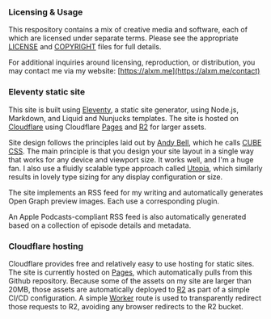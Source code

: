 ### Licensing & Usage

This respository contains a mix of creative media and software, each of which are licensed under separate terms. Please see the appropriate [LICENSE](LICENSE) and [COPYRIGHT](COPYRIGHT) files for full details.

For additional inquiries around licensing, reproduction, or distribution, you may contact me via my website: [https://alxm.me](https://alxm.me/contact)

### Eleventy static site

This site is built using [Eleventy](https://www.11ty.dev), a static site generator, using Node.js, Markdown, and Liquid and Nunjucks templates. The site is hosted on [Cloudflare](https://www.cloudflare.com) using Cloudflare [Pages](https://pages.cloudflare.com) and [R2](https://www.cloudflare.com/developer-platform/products/r2/) for larger assets.

Site design follows the principles laid out by [Andy Bell](https://bell.bz/about/), which he calls [CUBE CSS](https://cube.fyi). The main principle is that you design your site layout in a single way that works for any device and viewport size. It works well, and I'm a huge fan. I also use a fluidly scalable type approach called [Utopia](https://utopia.fyi), which similarly results in lovely type sizing for any display configuration or size.

The site implements an RSS feed for my writing and automatically generates Open Graph preview images. Each use a corresponding plugin.

An Apple Podcasts-compliant RSS feed is also automatically generated based on a collection of episode details and metadata.

### Cloudflare hosting

Cloudflare provides free and relatively easy to use hosting for static sites. The site is currently hosted on [Pages](https://pages.cloudflare.com), which automatically pulls from this Github repository. Because some of the assets on my site are larger than 20MB, those assets are automatically deployed to [R2](https://www.cloudflare.com/developer-platform/products/r2/) as part of a simple CI/CD configuration. A simple [Worker](https://workers.cloudflare.com) route is used to transparently redirect those requests to R2, avoiding any browser redirects to the R2 bucket.
